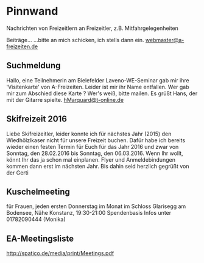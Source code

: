 # Pinnwand

Nachrichten von Freizeitlern an Freizeitler, z.B.
Mitfahrgelegenheiten

Beiträge...
...bitte an mich schicken, ich stells dann ein.
<webmaster@a-freizeiten.de>


## Suchmeldung

Hallo, eine Teilnehmerin am Bielefelder Laveno-WE-Seminar gab mir ihre
'Visitenkarte' von A-Freizeiten. Leider ist mir ihr Name entfallen. Wer
gab mir zum Abschied diese Karte ? Wer's weiß, bitte mailen. Es grüßt Hans,
der mit der Gitarre spielte. <hMarquard@t-online.de>


## Skifreizeit 2016

Liebe Skifreizeitler, leider konnte ich für nächstes Jahr (2015) den
Wiedhölzlkaser nicht für unsere Freizeit buchen. Dafür habe ich bereits
wieder einen festen Termin für Euch für das Jahr 2016 und zwar von Sonntag,
den 28.02.2016 bis Sonntag, den 06.03.2016. Wenn Ihr wollt, könnt Ihr das ja
schon mal einplanen. Flyer und Anmeldebindungen kommen dann erst im nächsten
Jahr. Bis dahin seid herzlich gegrüßt von der Gerti


## Kuschelmeeting

für Frauen, jeden ersten Donnerstag im Monat im Schloss Glarisegg am Bodensee,
Nähe Konstanz, 19:30-21:00 Spendenbasis Infos unter 01782090444 (Monika)


## EA-Meetingsliste

<http://spatico.de/media/print/Meetings.pdf>
